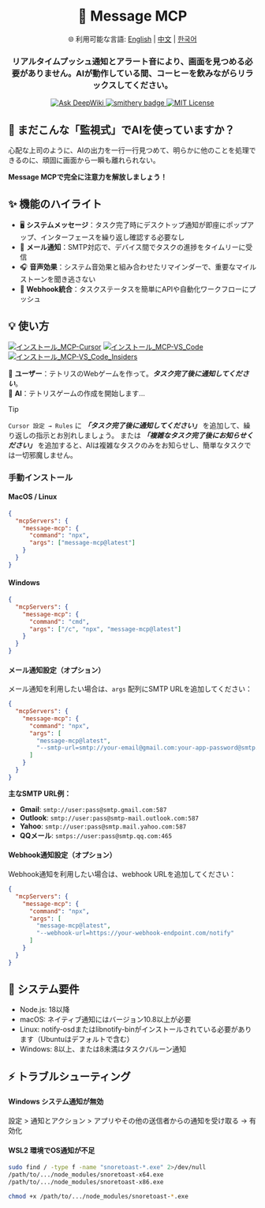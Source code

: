 <div align="center">
  <h1>💬 Message MCP</h1>
  <p>
    🌐 利用可能な言語:
    <a href="README.md">English</a> |
    <a href="README.zh.md">中文</a> |
    <a href="README.ko.md">한국어</a>
  </p>
  <h3>リアルタイムプッシュ通知とアラート音により、画面を見つめる必要がありません。AIが動作している間、コーヒーを飲みながらリラックスしてください。</h3>
  <a href="https://deepwiki.com/gimjin/message-mcp">
    <img src="https://deepwiki.com/badge.svg" alt="Ask DeepWiki">
  </a>
  <a href="https://smithery.ai/server/@gimjin/message-mcp">
    <img src="https://smithery.ai/badge/@gimjin/message-mcp" alt="smithery badge">
  </a>
  <a href="https://github.com/gimjin/message-mcp/blob/main/LICENSE">
    <img src="https://img.shields.io/github/license/gimjin/message-mcp" alt="MIT License">
  </a>
</div>

## 🤔 まだこんな「監視式」でAIを使っていますか？

心配な上司のように、AIの出力を一行一行見つめて、明らかに他のことを処理できるのに、頑固に画面から一瞬も離れられない。

**Message MCPで完全に注意力を解放しましょう！**

## ✨ 機能のハイライト

- 🖥️ **システムメッセージ**：タスク完了時にデスクトップ通知が即座にポップアップ、インターフェースを繰り返し確認する必要なし
- 📧 **メール通知**：SMTP対応で、デバイス間でタスクの進捗をタイムリーに受信
- 🎧 **音声効果**：システム音効果と組み合わせたリマインダーで、重要なマイルストーンを聞き逃さない
- 🔗 **Webhook統合**：タスクステータスを簡単にAPIや自動化ワークフローにプッシュ

## 💡 使い方

[![インストール_MCP-Cursor](https://img.shields.io/badge/インストール_MCP-Cursor-171717)](https://cursor.com/install-mcp?name=message-mcp&config=eyJjb21tYW5kIjogIm5weCIsImFyZ3MiOiBbIm1lc3NhZ2UtbWNwQGxhdGVzdCJdfQ==) [![インストール_MCP-VS_Code](https://img.shields.io/badge/インストール_MCP-VS_Code-0098FF)](https://insiders.vscode.dev/redirect?url=vscode:mcp/install?{%22name%22:%22message-mcp%22,%22command%22:%22npx%22,%22args%22:[%22message-mcp@latest%22]}) [![インストール_MCP-VS_Code_Insiders](https://img.shields.io/badge/インストール_MCP-VS_Code_Insiders-24bfa5)](https://insiders.vscode.dev/redirect?url=vscode-insiders:mcp/install?{%22name%22:%22message-mcp%22,%22command%22:%22npx%22,%22args%22:[%22message-mcp@latest%22]})

🧑 **ユーザー**：テトリスのWebゲームを作って。**_タスク完了後に通知してください_**。  
🤖 **AI**：テトリスゲームの作成を開始します...

> [!tip]
> `Cursor 設定 → Rules` に **_「タスク完了後に通知してください」_** を追加して、繰り返しの指示とお別れしましょう。
> または **_「複雑なタスク完了後にお知らせください」_** を追加すると、AIは複雑なタスクのみをお知らせし、簡単なタスクでは一切邪魔しません。

### 手動インストール

#### MacOS / Linux

```json
{
  "mcpServers": {
    "message-mcp": {
      "command": "npx",
      "args": ["message-mcp@latest"]
    }
  }
}
```

#### Windows

```json
{
  "mcpServers": {
    "message-mcp": {
      "command": "cmd",
      "args": ["/c", "npx", "message-mcp@latest"]
    }
  }
}
```

#### メール通知設定（オプション）

メール通知を利用したい場合は、`args` 配列にSMTP URLを追加してください：

```json
{
  "mcpServers": {
    "message-mcp": {
      "command": "npx",
      "args": [
        "message-mcp@latest",
        "--smtp-url=smtp://your-email@gmail.com:your-app-password@smtp.gmail.com:587"
      ]
    }
  }
}
```

**主なSMTP URL例：**

- **Gmail**: `smtp://user:pass@smtp.gmail.com:587`
- **Outlook**: `smtp://user:pass@smtp-mail.outlook.com:587`
- **Yahoo**: `smtp://user:pass@smtp.mail.yahoo.com:587`
- **QQメール**: `smtps://user:pass@smtp.qq.com:465`

#### Webhook通知設定（オプション）

Webhook通知を利用したい場合は、webhook URLを追加してください：

```json
{
  "mcpServers": {
    "message-mcp": {
      "command": "npx",
      "args": [
        "message-mcp@latest",
        "--webhook-url=https://your-webhook-endpoint.com/notify"
      ]
    }
  }
}
```

## 📌 システム要件

- Node.js: 18以降
- macOS: ネイティブ通知にはバージョン10.8以上が必要
- Linux: notify-osdまたはlibnotify-binがインストールされている必要があります（Ubuntuはデフォルトで含む）
- Windows: 8以上、または8未満はタスクバルーン通知

## ⚡ トラブルシューティング

#### Windows システム通知が無効

設定 > 通知とアクション > アプリやその他の送信者からの通知を受け取る → 有効化

#### WSL2 環境でOS通知が不足

```bash
sudo find / -type f -name "snoretoast-*.exe" 2>/dev/null
/path/to/.../node_modules/snoretoast-x64.exe
/path/to/.../node_modules/snoretoast-x86.exe

chmod +x /path/to/.../node_modules/snoretoast-*.exe
```
